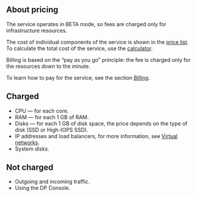 ## About pricing

<info>

The service operates in BETA mode, so fees are charged only for infrastructure resources.

</info>

The cost of individual components of the service is shown in the [price list](https://cloud.vk.com/pricelist). To calculate the total cost of the service, use the [calculator](https://cloud.vk.com/pricing).

Billing is based on the “pay as you go” principle: the fee is charged only for the resources down to the minute.

To learn how to pay for the service, see the section [Billing](/en/additionals/billing).

## Charged

- CPU — for each core.
- RAM — for each 1 GB of RAM.
- Disks — for each 1 GB of disk space, the price depends on the type of disk (SSD or High-IOPS SSD).
- IP addresses and load balancers, for more information, see [Virtual networks](/en/networks/vnet/tariffs).
- System disks.

## Not charged

- Outgoing and incoming traffic.
- Using the DP Console.
